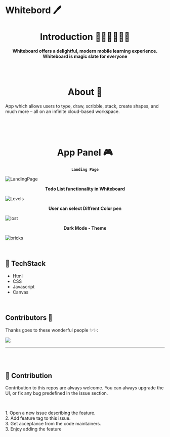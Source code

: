 # Whitebord 🖊

<h1 align="center">Introduction 👩🏻‍💻👨🏻‍💻 </h1>


<p align="center"> <strong>Whiteboard offers a delightful, modern mobile learning experience. Whiteboard is magic slate for everyone</strong></p>

<br>
<br>

<h1 align="center">About 🧠 </h1>

<p> App which allows users to type, draw, scribble, stack, create shapes, and much more – all on an infinite cloud-based workspace.</p>
<br>
<p></p>
<br>



<h1 align="center">App Panel 🎮 </h1>


<p align="center"><strong ><code>Landing Page</code></strong></p>

![LandingPage](https://cdn.discordapp.com/attachments/856129069674397726/861648049302274098/unknown.png)


<p align="center"><strong>Todo List functionality in Whiteboard</strong></p>

![Levels](https://cdn.discordapp.com/attachments/856129069674397726/861648793937772565/unknown.png)

<p align="center"><strong>User can select Diffrent Color pen</strong></p>

![lost](https://cdn.discordapp.com/attachments/856129069674397726/861649053578166312/unknown.png)

<p align="center"><strong>Dark Mode - Theme</strong></p>

![bricks](https://cdn.discordapp.com/attachments/856129069674397726/861649420179996742/unknown.png)

<br>

## 📌 TechStack

<ul>
    <li>Html</li>
    <li>CSS </li>
    <li>Javascript </li>
    <li>Canvas </li>
</ul>

<br>

## Contributors 🌟

Thanks goes to these wonderful people ✨✨:

<a href="https://github.com/techakhil-me/whiteboard/graphs/contributors">
  <img src="https://contrib.rocks/image?repo=techakhil-me/whiteboard" />
</a>

<hr>
<br>
<br>


## 📌 Contribution

<p> 
Contribution to this repos are always welcome. You can always upgrade the UI, or fix any bug predefined in the issue section.
</p>
<br>
<p>
    1. Open a new issue describing the feature.<br>
    2. Add feature tag to this issue.<br>
    3. Get acceptance from the code maintainers.<br>
    3. Enjoy adding the feature<br>
</p>